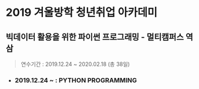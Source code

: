 # 2019 겨울방학 청년취업 아카데미
## 빅데이터 활용을 위한 파이썬 프로그래밍 - 멀티캠퍼스 역삼
> 연수기간 : 2019.12.24 ~ 2020.02.18 (총 38일)

* ### 2019.12.24 ~ : PYTHON PROGRAMMING
